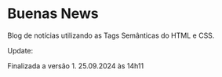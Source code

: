 # Buenas News

Blog de notícias utilizando as Tags Semânticas do HTML e CSS.

Update:

Finalizada a versão 1. 
25.09.2024 às 14h11

